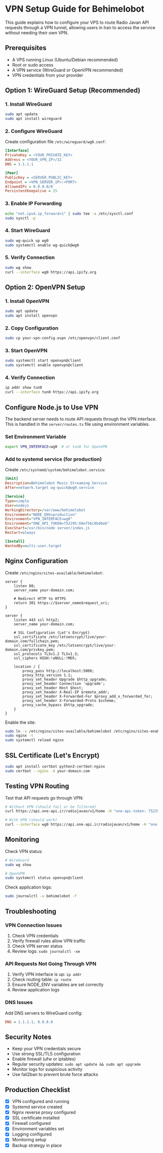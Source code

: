 # VPN Setup Guide for Behimelobot

This guide explains how to configure your VPS to route Radio Javan API requests through a VPN tunnel, allowing users in Iran to access the service without needing their own VPN.

## Prerequisites

- A VPS running Linux (Ubuntu/Debian recommended)
- Root or sudo access
- A VPN service (WireGuard or OpenVPN recommended)
- VPN credentials from your provider

## Option 1: WireGuard Setup (Recommended)

### 1. Install WireGuard

```bash
sudo apt update
sudo apt install wireguard
```

### 2. Configure WireGuard

Create configuration file `/etc/wireguard/wg0.conf`:

```ini
[Interface]
PrivateKey = <YOUR_PRIVATE_KEY>
Address = <YOUR_VPN_IP>/32
DNS = 1.1.1.1

[Peer]
PublicKey = <SERVER_PUBLIC_KEY>
Endpoint = <VPN_SERVER_IP>:<PORT>
AllowedIPs = 0.0.0.0/0
PersistentKeepalive = 25
```

### 3. Enable IP Forwarding

```bash
echo "net.ipv4.ip_forward=1" | sudo tee -a /etc/sysctl.conf
sudo sysctl -p
```

### 4. Start WireGuard

```bash
sudo wg-quick up wg0
sudo systemctl enable wg-quick@wg0
```

### 5. Verify Connection

```bash
sudo wg show
curl --interface wg0 https://api.ipify.org
```

## Option 2: OpenVPN Setup

### 1. Install OpenVPN

```bash
sudo apt update
sudo apt install openvpn
```

### 2. Copy Configuration

```bash
sudo cp your-vpn-config.ovpn /etc/openvpn/client.conf
```

### 3. Start OpenVPN

```bash
sudo systemctl start openvpn@client
sudo systemctl enable openvpn@client
```

### 4. Verify Connection

```bash
ip addr show tun0
curl --interface tun0 https://api.ipify.org
```

## Configure Node.js to Use VPN

The backend server needs to route API requests through the VPN interface. This is handled in the `server/routes.ts` file using environment variables.

### Set Environment Variable

```bash
export VPN_INTERFACE=wg0  # or tun0 for OpenVPN
```

### Add to systemd service (for production)

Create `/etc/systemd/system/behimelobot.service`:

```ini
[Unit]
Description=Behimelobot Music Streaming Service
After=network.target wg-quick@wg0.service

[Service]
Type=simple
User=nodejs
WorkingDirectory=/var/www/behimelobot
Environment="NODE_ENV=production"
Environment="VPN_INTERFACE=wg0"
Environment="ONE_API_TOKEN=752295:68ef56c8bd6eb"
ExecStart=/usr/bin/node server/index.js
Restart=always

[Install]
WantedBy=multi-user.target
```

## Nginx Configuration

Create `/etc/nginx/sites-available/behimelobot`:

```nginx
server {
    listen 80;
    server_name your-domain.com;

    # Redirect HTTP to HTTPS
    return 301 https://$server_name$request_uri;
}

server {
    listen 443 ssl http2;
    server_name your-domain.com;

    # SSL Configuration (Let's Encrypt)
    ssl_certificate /etc/letsencrypt/live/your-domain.com/fullchain.pem;
    ssl_certificate_key /etc/letsencrypt/live/your-domain.com/privkey.pem;
    ssl_protocols TLSv1.2 TLSv1.3;
    ssl_ciphers HIGH:!aNULL:!MD5;

    location / {
        proxy_pass http://localhost:5000;
        proxy_http_version 1.1;
        proxy_set_header Upgrade $http_upgrade;
        proxy_set_header Connection 'upgrade';
        proxy_set_header Host $host;
        proxy_set_header X-Real-IP $remote_addr;
        proxy_set_header X-Forwarded-For $proxy_add_x_forwarded_for;
        proxy_set_header X-Forwarded-Proto $scheme;
        proxy_cache_bypass $http_upgrade;
    }
}
```

Enable the site:

```bash
sudo ln -s /etc/nginx/sites-available/behimelobot /etc/nginx/sites-enabled/
sudo nginx -t
sudo systemctl reload nginx
```

## SSL Certificate (Let's Encrypt)

```bash
sudo apt install certbot python3-certbot-nginx
sudo certbot --nginx -d your-domain.com
```

## Testing VPN Routing

Test that API requests go through VPN:

```bash
# Without VPN (should fail or be filtered)
curl https://api.one-api.ir/radiojavan/v1/home -H "one-api-token: 752295:68ef56c8bd6eb"

# With VPN (should work)
curl --interface wg0 https://api.one-api.ir/radiojavan/v1/home -H "one-api-token: 752295:68ef56c8bd6eb"
```

## Monitoring

Check VPN status:

```bash
# WireGuard
sudo wg show

# OpenVPN
sudo systemctl status openvpn@client
```

Check application logs:

```bash
sudo journalctl -u behimelobot -f
```

## Troubleshooting

### VPN Connection Issues

1. Check VPN credentials
2. Verify firewall rules allow VPN traffic
3. Check VPN server status
4. Review logs: `sudo journalctl -xe`

### API Requests Not Going Through VPN

1. Verify VPN interface is up: `ip addr`
2. Check routing table: `ip route`
3. Ensure NODE_ENV variables are set correctly
4. Review application logs

### DNS Issues

Add DNS servers to WireGuard config:

```ini
DNS = 1.1.1.1, 8.8.8.8
```

## Security Notes

- Keep your VPN credentials secure
- Use strong SSL/TLS configuration
- Enable firewall (ufw or iptables)
- Regular security updates: `sudo apt update && sudo apt upgrade`
- Monitor logs for suspicious activity
- Use fail2ban to prevent brute force attacks

## Production Checklist

- [x] VPN configured and running
- [x] Systemd service created
- [x] Nginx reverse proxy configured
- [x] SSL certificate installed
- [x] Firewall configured
- [x] Environment variables set
- [x] Logging configured
- [x] Monitoring setup
- [x] Backup strategy in place
